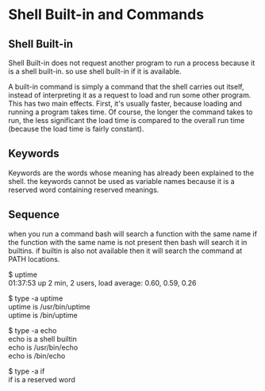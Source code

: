 <h1> Shell Built-in and Commands</h1>
<h2>Shell Built-in</h2>
<p> Shell Built-in does not request another program to run a process because it is a shell built-in. so use shell built-in if it is available.<br>

A built-in command is simply a command that the shell carries out itself, instead of interpreting it as a request to load and run some other program. This has two main effects. First, it's usually faster, because loading and running a program takes time. Of course, the longer the command takes to run, the less significant the load time is compared to the overall run time (because the load time is fairly constant).

</p>

<h2>Keywords</h2>
<p> Keywords are the words whose meaning has already been explained to the shell. the keywords cannot be used as variable names because it is a reserved word containing reserved meanings.</p>

<h2>Sequence</h2>

<p> when you run a command bash will search a function with the same name if the function with the same name is not present then bash will search it in builtins. if builtin is also not available then it will search the command at PATH locations.</p>



<p> $ uptime <br>
 01:37:53 up 2 min,  2 users,  load average: 0.60, 0.59, 0.26</p>

<p>$ type -a uptime<br>
uptime is /usr/bin/uptime<br>
uptime is /bin/uptime</p>


<p>$ type -a echo<br>
echo is a shell builtin<br>
echo is /usr/bin/echo<br>
echo is /bin/echo</p>

<p>$ type -a if<br>
if is a reserved word</p>